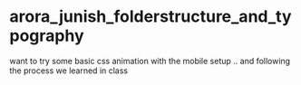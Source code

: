 # arora_junish_folderstructure_and_typography
want to try some basic css animation with the mobile setup .. and following the process we learned in class
